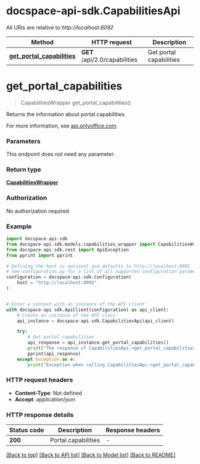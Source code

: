 # docspace-api-sdk.CapabilitiesApi

All URIs are relative to *http://localhost:8092*

Method | HTTP request | Description
------------- | ------------- | -------------
[**get_portal_capabilities**](#get_portal_capabilities) | **GET** /api/2.0/capabilities | Get portal capabilities


# **get_portal_capabilities**
> CapabilitiesWrapper get_portal_capabilities()

Returns the information about portal capabilities.

For more information, see [api.onlyoffice.com]().

### Parameters

This endpoint does not need any parameter.

### Return type

[**CapabilitiesWrapper**](CapabilitiesWrapper.md)

### Authorization

No authorization required

### Example


```python
import docspace-api-sdk
from docspace-api-sdk.models.capabilities_wrapper import CapabilitiesWrapper
from docspace-api-sdk.rest import ApiException
from pprint import pprint

# Defining the host is optional and defaults to http://localhost:8092
# See configuration.py for a list of all supported configuration parameters.
configuration = docspace-api-sdk.Configuration(
    host = "http://localhost:8092"
)


# Enter a context with an instance of the API client
with docspace-api-sdk.ApiClient(configuration) as api_client:
    # Create an instance of the API class
    api_instance = docspace-api-sdk.CapabilitiesApi(api_client)

    try:
        # Get portal capabilities
        api_response = api_instance.get_portal_capabilities()
        print("The response of CapabilitiesApi->get_portal_capabilities:\n")
        pprint(api_response)
    except Exception as e:
        print("Exception when calling CapabilitiesApi->get_portal_capabilities: %s\n" % e)
```



### HTTP request headers

 - **Content-Type**: Not defined
 - **Accept**: application/json


### HTTP response details

| Status code | Description | Response headers |
|-------------|-------------|------------------|
**200** | Portal capabilities |  -  |

[[Back to top]](#) [[Back to API list]](../README.md#documentation-for-api-endpoints) [[Back to Model list]](../README.md#documentation-for-models) [[Back to README]](../README.md)

